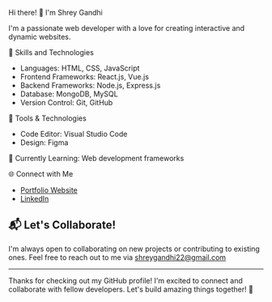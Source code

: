 Hi there! 👋 I'm Shrey Gandhi

I'm a passionate web developer with a love for creating interactive and dynamic websites.

🚀 Skills and Technologies

- Languages: HTML, CSS, JavaScript
- Frontend Frameworks: React.js, Vue.js
- Backend Frameworks: Node.js, Express.js
- Database: MongoDB, MySQL
- Version Control: Git, GitHub

🔧 Tools & Technologies

- Code Editor: Visual Studio Code
- Design: Figma

🌱 Currently Learning: Web development frameworks 



🌐 Connect with Me

- [Portfolio Website](shreygandhi.my.canva.site)
- [LinkedIn](https://www.linkedin.com/in/shreygandhi225/)


## 📬 Let's Collaborate!

I'm always open to collaborating on new projects or contributing to existing ones. Feel free to reach out to me via shreygandhi22@gmail.com

---

Thanks for checking out my GitHub profile! I'm excited to connect and collaborate with fellow developers. Let's build amazing things together! 🚀



<!---
shreygit225/shreygit225 is a ✨ special ✨ repository because its `README.md` (this file) appears on your GitHub profile.
You can click the Preview link to take a look at your changes.
--->
